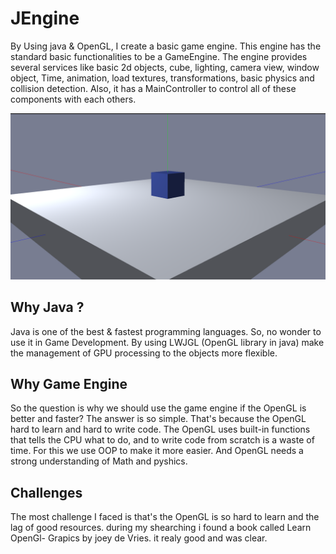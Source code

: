 # JEngine
By Using java & OpenGL, I create a basic game engine. This engine has the standard basic functionalities to be a GameEngine. The engine provides several services like basic 2d objects, cube, lighting, camera view, window object, Time,  animation, load textures, transformations, basic physics and collision detection. Also, it has a MainController to control all of these components with each others. 

<img src='images/engine1.png' />

## Why Java ? 
Java is one of the best & fastest programming languages. So, no wonder to use it in Game Development. By using LWJGL (OpenGL library in java) make the management of GPU processing to the objects more flexible.
## Why Game Engine
So the question is why we should use the game engine if the OpenGL is better and faster? The answer is so simple. That's because the OpenGL hard to learn and hard to write code. The OpenGL uses built-in functions that tells the CPU what to do, and to write code from scratch is a waste of time. For this we use OOP to make it more easier. And OpenGL needs a strong understanding of Math and pyshics.

## Challenges 
The most challenge I faced is that's the OpenGL is so hard to learn and the lag of good resources. during my shearching i found a book called Learn OpenGl- Grapics by joey de Vries. it realy good and was clear.

